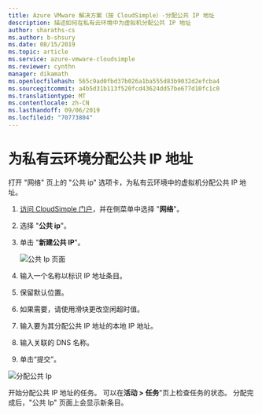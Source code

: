 ```yaml
---
title: Azure VMware 解决方案（按 CloudSimple）-分配公共 IP 地址
description: 描述如何在私有云环境中为虚拟机分配公共 IP 地址
author: sharaths-cs
ms.author: b-shsury
ms.date: 08/15/2019
ms.topic: article
ms.service: azure-vmware-cloudsimple
ms.reviewer: cynthn
manager: dikamath
ms.openlocfilehash: 565c9ad0fbd37b026a1ba555d83b9032d2efcba4
ms.sourcegitcommit: a4b5d31b113f520fcd43624dd57be677d10fc1c0
ms.translationtype: MT
ms.contentlocale: zh-CN
ms.lasthandoff: 09/06/2019
ms.locfileid: "70773804"
---
```

# <a name="allocate-public-ip-addresses-for-private-cloud-environment"></a>为私有云环境分配公共 IP 地址

打开 "网络" 页上的 "公共 ip" 选项卡，为私有云环境中的虚拟机分配公共 IP 地址。

1. [访问 CloudSimple 门户](access-cloudsimple-portal.md)，并在侧菜单中选择 "**网络**"。
2. 选择 "**公共 ip**"。
3. 单击 "**新建公共 IP**"。

    ![公共 Ip 页面](media/public-ips-page.png)

4. 输入一个名称以标识 IP 地址条目。
5. 保留默认位置。
6. 如果需要，请使用滑块更改空闲超时值。
7. 输入要为其分配公共 IP 地址的本地 IP 地址。
8. 输入关联的 DNS 名称。
9. 单击“提交”。

![分配公共 Ip](media/network-public-ip-allocate.png)

开始分配公共 IP 地址的任务。 可以在**活动 > 任务**"页上检查任务的状态。 分配完成后，"公共 Ip" 页面上会显示新条目。
